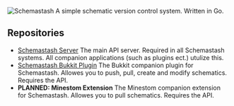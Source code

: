 ![Schemastash](https://github.com/endi-club/schemastash-server/assets/83672513/e343db10-ffdb-4b30-891a-7945b03a883e)
A simple schematic version control system. Written in Go.

## Repositories
- [Schemastash Server](https://github.com/endi-club/schemastash-server) The main API server. Required in all Schemastash systems. All companion applications (such as plugins ect.) utulize this.
- [Schemastash Bukkit Plugin](https://github.com/endi-club/schemastash-bukkit) The Bukkit companion plugin for Schemastash. Allowes you to push, pull, create and modify schematics. Requires the API.
- **PLANNED: Minestom Extension** The Minestom companion extension for Schemastash. Allowes you to pull schematics. Requires the API. 
